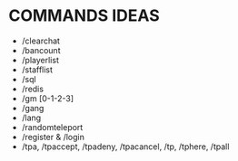 # COMMANDS IDEAS
- /clearchat
- /bancount
- /playerlist
- /stafflist
- /sql
- /redis
- /gm [0-1-2-3]
- /gang
- /lang
- /randomteleport
- /register & /login
- /tpa, /tpaccept, /tpadeny, /tpacancel, /tp, /tphere, /tpall
